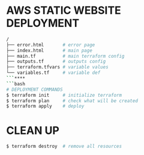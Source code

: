 # AWS STATIC WEBSITE DEPLOYMENT
```bash
/
├── error.html       # error page
├── index.html       # main page
├── main.tf          # main terraform config
├── outputs.tf       # outputs config
├── terraform.tfvars # variable values
└── variables.tf     # variable def
```****
```bash
# DEPLOYMENT COMMANDS
$ terraform init     # initialize terraform
$ terraform plan     # check what will be created
$ terraform apply    # deploy

```
# CLEAN UP
```bash
$ terraform destroy  # remove all resources
```